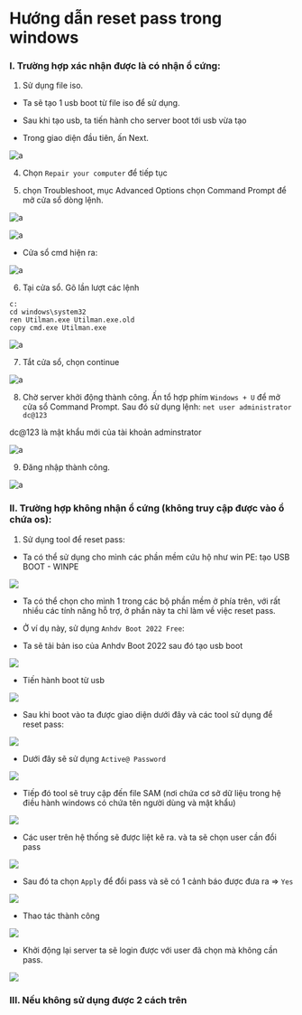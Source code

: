 # Hướng dẫn reset pass trong windows

### I. Trường hợp xác nhận được là có nhận ổ cứng:

1. Sử dụng file iso.
- Ta sẽ tạo 1 usb boot từ file iso để sử dụng.
- Sau khi tạo usb, ta tiến hành cho server boot tới usb vừa tạo

- Trong giao diện đầu tiên, ấn Next.

![a](https://f4-zpcloud.zdn.vn/7220881580517961595/ca60901bca64073a5e75.jpg)

4. Chọn `Repair your computer` để tiếp tục

5. chọn Troubleshoot, mục Advanced Options chọn Command Prompt để mở cửa sổ dòng lệnh.

![a](https://f4-zpcloud.zdn.vn/952366299089360061/c3d6eceab7957acb2384.jpg)

![a](https://f5-zpcloud.zdn.vn/3540394786720756474/23ec8dd9d1a61cf845b7.jpg)

- Cửa sổ cmd hiện ra:

![a](https://f4-zpcloud.zdn.vn/5936568552179839138/4085693c3443f91da052.jpg)

6. Tại cửa sổ. Gõ lần lượt các lệnh

```
c:
cd windows\system32
ren Utilman.exe Utilman.exe.old
copy cmd.exe Utilman.exe
```

![a](https://f5-zpcloud.zdn.vn/1976335911076518743/9a0f65daf4a539fb60b4.jpg)

7. Tắt cửa sổ, chọn continue

![a](https://f5-zpcloud.zdn.vn/3970345531299934794/55d8ee4c7833b56dec22.jpg)

8. Chờ server khởi động thành công. Ấn tổ hợp phím `Windows + U` để mở cửa sổ Command Prompt. Sau đó sử dụng lệnh: 
`net user administrator dc@123`

dc@123 là mật khẩu mới của tài khoản adminstrator

![a](https://f5-zpcloud.zdn.vn/3928386580035988417/8053ddda5aa597fbceb4.jpg)

9. Đăng nhập thành công.

![a](https://f5-zpcloud.zdn.vn/1100543350775590077/74fa21349d4b5015095a.jpg)


### II. Trường hợp không nhận ổ cứng (không truy cập được vào ổ chứa os):

1. Sử dụng tool để reset pass:
- Ta có thể sử dụng cho mình các phần mềm cứu hộ như win PE: tạo USB BOOT - WINPE

![](../img/winpe.png)

- Ta có thể chọn cho mình 1 trong các bộ phần mềm ở phía trên, với rất nhiều các tính năng hỗ trợ, ở phần này ta chỉ làm về việc reset pass.

- Ở ví dụ này, sử dụng `Anhdv Boot 2022 Free`:
- Ta sẽ tải bản iso của Anhdv Boot 2022 sau đó tạo usb boot

![](../img/anhdv.png)

- Tiến hành boot từ usb

![](../img/boot.png)

- Sau khi boot vào ta được giao diện dưới đây và các tool sử dụng để reset pass:

![](../img/pass.png)

- Dưới đây sẽ sử dụng `Active@ Password`

![](../img/active%20pass.png)

- Tiếp đó tool sẽ truy cập đến file SAM (nơi chứa cơ sở dữ liệu trong hệ điều hành windows có chứa tên người dùng và mật khẩu)

![](../img/SAM.png)

- Các user trên hệ thống sẽ được liệt kê ra. và ta sẽ chọn user cần đổi pass

![](../img/user.png)

- Sau đó ta chọn `Apply` để đổi pass và sẽ có 1 cảnh báo được đưa ra => `Yes`

![](../img/change%20pass.png)

- Thao tác thành công 

![](../img/done.png)

- Khởi động lại server ta sẽ login được với user đã chọn mà không cần pass.

![](../img/dones.png)


### III. Nếu không sử dụng được 2 cách trên




